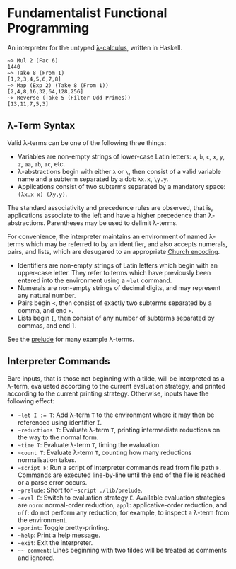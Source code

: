 # Fundamentalist Functional Programming

An interpreter for the untyped [λ-calculus](https://en.wikipedia.org/wiki/Lambda_calculus), written in Haskell.

```
~> Mul 2 (Fac 6)
1440
~> Take 8 (From 1)
[1,2,3,4,5,6,7,8]
~> Map (Exp 2) (Take 8 (From 1))
[2,4,8,16,32,64,128,256]
~> Reverse (Take 5 (Filter Odd Primes))
[13,11,7,5,3]
```

## λ-Term Syntax

Valid λ-terms can be one of the following three things:

* Variables are non-empty strings of lower-case Latin letters: `a`, `b`, `c`, `x`, `y`, `z`, `aa`, `ab`, `ac`, etc.
* λ-abstractions begin with either `λ` or `\`, then consist of a valid variable name and a subterm separated by a dot: `λx.x`, `\y.y`.
* Applications consist of two subterms separated by a mandatory space: `(λx.x x) (λy.y)`.

The standard associativity and precedence rules are observed, that is, applications associate to the left and have a higher precedence than λ-abstractions.
Parentheses may be used to delimit λ-terms.

For convenience, the interpreter maintains an environment of named λ-terms which may be referred to by an identifier, and also accepts numerals, pairs, and lists, which are desugared to an appropriate [Church encoding](https://en.wikipedia.org/wiki/Church_encoding).

* Identifiers are non-empty strings of Latin letters which begin with an upper-case letter. They refer to terms which have previously been entered into the environment using a `~let` command.
* Numerals are non-empty strings of decimal digits, and may represent any natural number.
* Pairs begin `<`, then consist of exactly two subterms separated by a comma, and end `>`.
* Lists begin `[`, then consist of any number of subterms separated by commas, and end `]`.

See the [prelude](lib/prelude) for many example λ-terms.

## Interpreter Commands

Bare inputs, that is those not beginning with a tilde, will be interpreted as a λ-term, evaluated according to the current evaluation strategy, and printed according to the current printing strategy.
Otherwise, inputs have the following effect:

* `~let I := T`: Add λ-term `T` to the environment where it may then be referenced using identifier `I`.
* `~reductions T`: Evaluate λ-term `T`, printing intermediate reductions on the way to the normal form.
* `~time T`: Evaluate λ-term `T`, timing the evaluation.
* `~count T`: Evaluate λ-term `T`, counting how many reductions normalisation takes.
* `~script F`: Run a script of interpreter commands read from file path `F`. Commands are executed line-by-line until the end of the file is reached or a parse error occurs.
* `~prelude`: Short for `~script ./lib/prelude`.
* `~eval E`: Switch to evaluation strategy `E`. Available evaluation strategies are `norm`: normal-order reduction, `appl`: applicative-order reduction, and `off`: do not perform any reduction, for example, to inspect a λ-term from the environment.
* `~pprint`: Toggle pretty-printing.
* `~help`: Print a help message.
* `~exit`: Exit the interpreter.
* `~~ comment`: Lines beginning with two tildes will be treated as comments and ignored.
